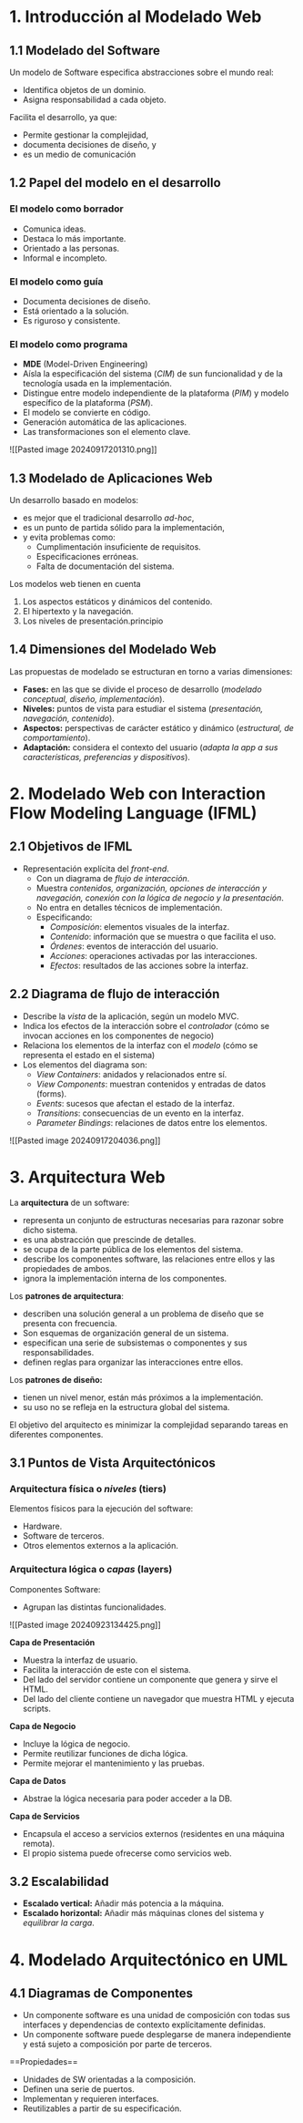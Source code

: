 # 1. Introducción al Modelado Web
## 1.1 Modelado del Software
Un modelo de Software especifica abstracciones sobre el mundo real:
- Identifica objetos de un dominio.
- Asigna responsabilidad a cada objeto.

Facilita el desarrollo, ya que:
- Permite gestionar la complejidad,
- documenta decisiones de diseño, y
- es un medio de comunicación

## 1.2 Papel del modelo en el desarrollo
### El modelo como borrador
- Comunica ideas.
- Destaca lo más importante.
- Orientado a las personas.
- Informal e incompleto.

### El modelo como guía
- Documenta decisiones de diseño.
- Está orientado a la solución.
- Es riguroso y consistente.

### El modelo como programa
- **MDE** (Model-Driven Engineering)
- Aísla la especificación del sistema (*CIM*) de sun funcionalidad y de la tecnología usada en la implementación.
- Distingue entre modelo independiente de la plataforma (*PIM*) y modelo específico de la plataforma (*PSM*).
- El modelo se convierte en código.
- Generación automática de las aplicaciones.
- Las transformaciones son el elemento clave.

![[Pasted image 20240917201310.png]]

## 1.3 Modelado de Aplicaciones Web
Un desarrollo basado en modelos:
- es mejor que el tradicional desarrollo *ad-hoc*,
- es un punto de partida sólido para la implementación,
- y evita problemas como:
	- Cumplimentación insuficiente de requisitos.
	- Especificaciones erróneas.
	- Falta de documentación del sistema.

Los modelos web tienen en cuenta
1. Los aspectos estáticos y dinámicos del contenido.
2. El hipertexto y la navegación.
3. Los niveles de presentación.principio

## 1.4 Dimensiones del Modelado Web
Las propuestas de modelado se estructuran en torno a varias dimensiones:
- **Fases:** en las que se divide el proceso de desarrollo (*modelado conceptual, diseño, implementación*).
- **Niveles:** puntos de vista para estudiar el sistema (*presentación, navegación, contenido*).
- **Aspectos:** perspectivas de carácter estático y dinámico (*estructural, de comportamiento*).
- **Adaptación:** considera el contexto del usuario (*adapta la app a sus características, preferencias y dispositivos*).

# 2. Modelado Web con Interaction Flow Modeling Language (IFML)
## 2.1 Objetivos de IFML
- Representación explícita del *front-end*.
	- Con un diagrama de *flujo de interacción*.
	- Muestra *contenidos, organización, opciones de interacción y navegación, conexión con la lógica de negocio y la presentación*.
	- No entra en detalles técnicos de implementación.
	- Especificando:
		- *Composición*: elementos visuales de la interfaz.
		- *Contenido*: información que se muestra o que facilita el uso.
		- *Órdenes*: eventos de interacción del usuario.
		- *Acciones*: operaciones activadas por las interacciones.
		- *Efectos*: resultados de las acciones sobre la interfaz.

## 2.2 Diagrama de flujo de interacción
- Describe la *vista* de la aplicación, según un modelo MVC. 
- Indica los efectos de la interacción sobre el *controlador* (cómo se invocan acciones en los componentes de negocio)
- Relaciona los elementos de la interfaz con el *modelo* (cómo se representa el estado en el sistema)
- Los elementos del diagrama son:
	- *View Containers*: anidados y relacionados entre sí.
	- *View Components*: muestran contenidos y entradas de datos (forms).
	- *Events*: sucesos que afectan el estado de la interfaz.
	- *Transitions*: consecuencias de un evento en la interfaz.
	- *Parameter Bindings*: relaciones de datos entre los elementos.

![[Pasted image 20240917204036.png]]

# 3. Arquitectura Web
La **arquitectura** de un software:
- representa un conjunto de estructuras necesarias para razonar sobre dicho sistema.
- es una abstracción que prescinde de detalles.
- se ocupa de la parte pública de los elementos del sistema.
- describe los componentes software, las relaciones entre ellos y las propiedades de ambos.
- ignora la implementación interna de los componentes.

Los **patrones de arquitectura**:
- describen una solución general a un problema de diseño que se presenta con frecuencia.
- Son esquemas de organización general de un sistema.
- especifican una serie de subsistemas o componentes y sus responsabilidades.
- definen reglas para organizar las interacciones entre ellos.

Los **patrones de diseño:**
- tienen un nivel menor, están más próximos a la implementación.
- su uso no se refleja en la estructura global del sistema.

El objetivo del arquitecto es minimizar la complejidad separando tareas en diferentes componentes.

## 3.1 Puntos de Vista Arquitectónicos
### Arquitectura física o *niveles* (tiers)
Elementos físicos para la ejecución del software:
- Hardware.
- Software de terceros.
- Otros elementos externos a la aplicación.

### Arquitectura lógica o *capas* (layers)
Componentes Software:
- Agrupan las distintas funcionalidades.

![[Pasted image 20240923134425.png]]

**Capa de Presentación**
- Muestra la interfaz de usuario.
- Facilita la interacción de este con el sistema.
- Del lado del servidor contiene un componente que genera y sirve el HTML.
- Del lado del cliente contiene un navegador que muestra HTML y ejecuta scripts.

**Capa de Negocio**
- Incluye la lógica de negocio.
- Permite reutilizar funciones de dicha lógica.
- Permite mejorar el mantenimiento y las pruebas.

**Capa de Datos**
- Abstrae la lógica necesaria para poder acceder a la DB.

**Capa de Servicios**
- Encapsula el acceso a servicios externos (residentes en una máquina remota).
- El propio sistema puede ofrecerse como servicios web.

## 3.2 Escalabilidad
- **Escalado vertical:** Añadir más potencia a la máquina.
- **Escalado horizontal:** Añadir más máquinas clones del sistema y *equilibrar la carga*.

# 4. Modelado Arquitectónico en UML
## 4.1 Diagramas de Componentes
- Un componente software es una unidad de composición con todas sus interfaces y dependencias de contexto explícitamente definidas.
- Un componente software puede desplegarse de manera independiente y está sujeto a composición por parte de terceros.

==Propiedades==
- Unidades de SW orientadas a la composición.
- Definen una serie de puertos.
- Implementan y requieren interfaces.
- Reutilizables a partir de su especificación.
